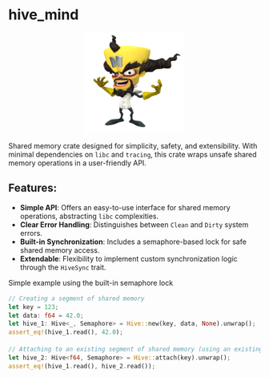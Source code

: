 # hive_mind

<div align="center"><img src="img/dr_neo_cortex.png" width="200" height="200"></div>

Shared memory crate designed for simplicity, safety, and extensibility. With minimal dependencies on `libc` and `tracing`, this crate wraps unsafe shared memory operations in a user-friendly API.

## Features:
- **Simple API**: Offers an easy-to-use interface for shared memory operations, abstracting `libc` complexities.
- **Clear Error Handling**: Distinguishes between `Clean` and `Dirty` system errors.
- **Built-in Synchronization**: Includes a semaphore-based lock for safe shared memory access.
- **Extendable**: Flexibility to implement custom synchronization logic through the `HiveSync` trait.

Simple example using the built-in semaphore lock

```rust
// Creating a segment of shared memory
let key = 123;
let data: f64 = 42.0;
let hive_1: Hive<_, Semaphore> = Hive::new(key, data, None).unwrap();
assert_eq!(hive_1.read(), 42.0);

// Attaching to an existing segment of shared memory (using an existing key)
let hive_2: Hive<f64, Semaphore> = Hive::attach(key).unwrap();
assert_eq!(hive_1.read(), hive_2.read());
```
